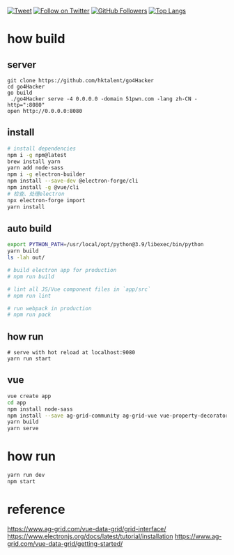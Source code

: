 [![Tweet](https://img.shields.io/twitter/url/http/Hktalent3135773.svg?style=social)](https://twitter.com/intent/follow?screen_name=Hktalent3135773) [![Follow on Twitter](https://img.shields.io/twitter/follow/Hktalent3135773.svg?style=social&label=Follow)](https://twitter.com/intent/follow?screen_name=Hktalent3135773) [![GitHub Followers](https://img.shields.io/github/followers/hktalent.svg?style=social&label=Follow)](https://github.com/hktalent/)
[![Top Langs](https://profile-counter.glitch.me/hktalent/count.svg)](https://51pwn.com)

# how build
## server
```
git clone https://github.com/hktalent/go4Hacker
cd go4Hacker
go build 
 ./go4Hacker serve -4 0.0.0.0 -domain 51pwn.com -lang zh-CN -http=":8080"
open http://0.0.0.0:8080
```

## install
``` bash
# install dependencies
npm i -g npm@latest
brew install yarn
yarn add node-sass
npm i -g electron-builder
npm install --save-dev @electron-forge/cli
npm install -g @vue/cli
# 检查、处理electron
npx electron-forge import
yarn install
```

## auto build
``` bash
export PYTHON_PATH=/usr/local/opt/python@3.9/libexec/bin/python
yarn build
ls -lah out/

# build electron app for production
# npm run build

# lint all JS/Vue component files in `app/src`
# npm run lint

# run webpack in production
# npm run pack

```

## how run
```
# serve with hot reload at localhost:9080
yarn run start
```

## vue
```bash
vue create app
cd app
npm install node-sass
npm install --save ag-grid-community ag-grid-vue vue-property-decorator
yarn build
yarn serve

```

# how run
```bash
yarn run dev
npm start
```


# reference
https://www.ag-grid.com/vue-data-grid/grid-interface/
https://www.electronjs.org/docs/latest/tutorial/installation
https://www.ag-grid.com/vue-data-grid/getting-started/
